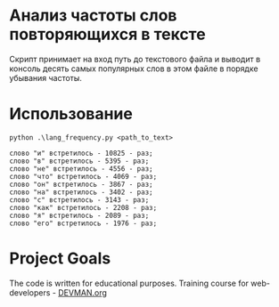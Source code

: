 # Анализ частоты слов повторяющихся в тексте

Скрипт принимает на вход путь до текстового файла и выводит в консоль десять 
самых популярных слов в этом файле в порядке убывания частоты.

# Использование


```#!bash
python .\lang_frequency.py <path_to_text>

слово "и" встретилось - 10825 - раз;
слово "в" встретилось - 5395 - раз;
слово "не" встретилось - 4556 - раз;
слово "что" встретилось - 4069 - раз;
слово "он" встретилось - 3867 - раз;
слово "на" встретилось - 3402 - раз;
слово "с" встретилось - 3143 - раз;
слово "как" встретилось - 2208 - раз;
слово "я" встретилось - 2089 - раз;
слово "его" встретилось - 1976 - раз;

```

# Project Goals

The code is written for educational purposes. Training course for web-developers - [DEVMAN.org](https://devman.org)
